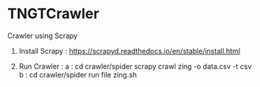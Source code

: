 # TNGTCrawler
Crawler using Scrapy

1. Install Scrapy :
  https://scrapyd.readthedocs.io/en/stable/install.html
  
2. Run Crawler :
  a : cd crawler/spider
      scrapy crawl zing -o data.csv -t csv
  b : cd crawler/spider
      run file zing.sh
